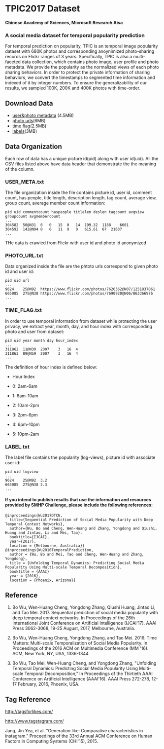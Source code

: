# TPIC2017 Dataset
#### Chinese Academy of Sciences, Microsoft Research Aisa

### A social media dataset for temporal popularity prediction
For temporal prediction on popularity, TPIC is an temporal image popularity dataset with 680K photos and corresponding anoynimized photo-sharing records on Flickr ranges of 3 years. Specifically, TPIC is also a multi-faceted data collection, which contains photo image, user profile and photo metadata. We provide the popularity as the normalized views of each photo sharing behaviors. In order to protect the private information of sharing behaviors, we convert the timestamps to segmented time information and indexed of it by integer numbers. To ensure the generalizability of our results, we sampled 100K, 200K and 400K photos with time-order. 
## Download Data
* [user&photo metadata](https://drive.google.com/open?id=0B7yqoohfGsHNZjFPX21sY2h0ZmM) (4.5MB)
* [photo urls](https://drive.google.com/open?id=0B7yqoohfGsHNd2d3eUVjZ1VtOVk)(6MB)
* [time flag](https://drive.google.com/open?id=0B7yqoohfGsHNZnhuMzRfbnpfZHM)(2.5MB)
* [labels](https://drive.google.com/open?id=0B7yqoohfGsHNTUhLWmpxXzc4dGs)(3MB)

## Data Organization
Each row of data has a unique picture id(pid) along with user id(uid). All the CSV files listed above have data header that demonstrate the the meaning of the column.
### USER_META.txt
The file organization inside the file contains picture id, user id, comment count, has people, title length, description length, tag count, average view, group count, average member count information:  

```
pid uid commentcount haspeople titlelen deslen tagcount avgview groupcount avgmembercount  
...  
304582	50@N31	0	0	15	0	14	199.32	1188	6601
304592	142@N94	0	0	11	9	0	615.61	67	21637
... 
```
THe data is crawled from Flickr with user id and photo id anonymized
### PHOTO_URL.txt
Data organized inside the file are the phtoto urls correspond to given photo id and user id:
```
pid uid url
...
9624	25@N92	https://www.flickr.com/photos/7626362@N07/1251837061
665085	275@N38	https://www.flickr.com/photos/7690920@N06/863366976
...
```
### TIME_FLAG.txt
In order to use temporal information from dataset while protecting the user privacy, we extract year, month, day, and hour index with corresponding photo and user from dataset:
```
pid uid year month day hour_index
...
311862	11@N30	2007	3	16	4
311863	89@N59	2007	3	16	4
...
```
The definition of hour index is defined below:
* Hour Index

* 0: 2am-6am

* 1: 6am-10am

* 2: 10am-2pm

* 3: 2pm-6pm

* 4: 6pm-10pm

* 5: 10pm-2am

### LABEL.txt
The label file contains the popularity (log-views), picture id with associate user id:
```
pid uid logview
...
9624	25@N92	3.2
665085	275@N38	2.3
...
```
#### If you intend to publish results that use the information and resources provided by SMHP Challenge, please include the following references:
```
@inproceedings{Wu2017DTCN,
  title={Sequential Prediction of Social Media Popularity with Deep Temporal Context Networks},
  author={Wu, Bo and Cheng, Wen-Huang and Zhang, Yongdong and Qiushi, Huang and Jintao, Li and Mei, Tao},
  booktitle={IJCAI},
  year={2017},
  location = {Melbourne, Australia}}
@inproceedings{Wu2016TemporalPrediction,
  author = {Wu, Bo and Mei, Tao and Cheng, Wen-Huang and Zhang, Yongdong},
  title = {Unfolding Temporal Dynamics: Predicting Social Media Popularity Using Multi-scale Temporal Decomposition},
  booktitle = {AAAI}
  year = {2016},
  location = {Phoenix, Arizona}}
 ```
## Reference
1. Bo Wu, Wen-Huang Cheng, Yongdong Zhang, Qiushi Huang, Jintao Li, and Tao Mei. 2017. Sequential prediction of social media popularity with deep temporal context networks. In Proceedings of the 26th International Joint Conference on Artificial Intelligence (IJCAI'17). AAAI Press 3062-3068, 19-25 August, 2017, Melbourne, Australia.

2. Bo Wu, Wen-Huang Cheng, Yongdong Zhang, and Tao Mei. 2016. Time Matters: Multi-scale Temporalization of Social Media Popularity. In Proceedings of the 2016 ACM on Multimedia Conference (MM '16). ACM, New York, NY, USA, 1336-1344

3. Bo Wu, Tao Mei, Wen-Huang Cheng, and Yongdong Zhang, "Unfolding Temporal Dynamics: Predicting Social Media Popularity Using Multi-scale Temporal Decomposition," In Proceedings of the Thirtieth AAAI Conference on Artificial Intelligence (AAAI'16). AAAI Press 272-278, 12-17 February, 2016, Phoenix, USA.

## Tag Reference
http://tagsforlikes.com/

http://www.tagstagram.com/

Jang, Jin Yea, et al. "Generation like: Comparative characteristics in instagram." Proceedings of the 33rd Annual ACM Conference on Human Factors in Computing Systems (CHI'15), 2015.
